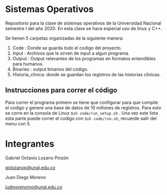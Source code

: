 Sistemas Operativos
==================
Repositorio para la clase de sistemas operativos de la Universidad Nacional semestre I del año 2020. En esta clase se hace especial uso de linux y C++.

Se tienen 5 carpetas organizadas de la siguiente manera:
1. Code : Donde se guarda todo el codigo del proyecto.
1. Input : Archivos que le sirven de input a algun programa. 
1. Output : Output relevantes de los programas en formatos entendibles para humanos.
1. Binaries : output binarios del código. 
2. Historia_clinica: donde se guardan los registros de las historias clinicas.

Instrucciones para correr el código 
----------------------
Para correr el programa primero se tiene que configurar para que compile el codigo y genere una base de datos de 10 millones de registros. Para esto se corre en la consola de Linux  `$sh code/run_setup.sh` . Una vez este lista esta parte puede correr el codigo con `$sh code/run.sh`, recuerde salir del menu con $5$. 

Integrantes
============
Gabriel Octavio Lozano Pinzón

golozanop@unal.edu.co

Juan Diego Moreno

judmorenomo@unal.edu.co
